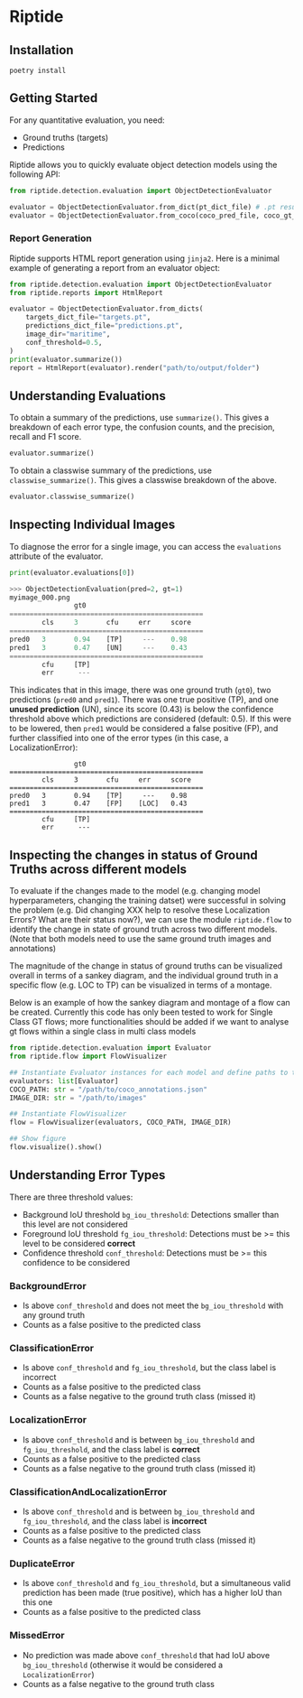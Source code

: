 # Riptide

## Installation
```
poetry install
```

## Getting Started
For any quantitative evaluation, you need:
- Ground truths (targets)
- Predictions

Riptide allows you to quickly evaluate object detection models using the following API:
```python
from riptide.detection.evaluation import ObjectDetectionEvaluator

evaluator = ObjectDetectionEvaluator.from_dict(pt_dict_file) # .pt results
evaluator = ObjectDetectionEvaluator.from_coco(coco_pred_file, coco_gt_file) # coco predictions and targets
```

### Report Generation
Riptide supports HTML report generation using `jinja2`. Here is a minimal example of generating a report from an evaluator object:

```python
from riptide.detection.evaluation import ObjectDetectionEvaluator
from riptide.reports import HtmlReport

evaluator = ObjectDetectionEvaluator.from_dicts(
    targets_dict_file="targets.pt",
    predictions_dict_file="predictions.pt",
    image_dir="maritime",
    conf_threshold=0.5,
)
print(evaluator.summarize())
report = HtmlReport(evaluator).render("path/to/output/folder")
```

## Understanding Evaluations
To obtain a summary of the predictions, use `summarize()`. This gives a breakdown of each error type, the confusion counts, and the precision, recall and F1 score.
```python
evaluator.summarize()
```

To obtain a classwise summary of the predictions, use `classwise_summarize()`. This gives a classwise breakdown of the above.
```python
evaluator.classwise_summarize()
```

## Inspecting Individual Images
To diagnose the error for a single image, you can access the `evaluations` attribute of the evaluator.
```python
print(evaluator.evaluations[0])

>>> ObjectDetectionEvaluation(pred=2, gt=1)
myimage_000.png
                gt0
================================================
        cls     3       cfu     err     score
================================================
pred0   3       0.94    [TP]     ---    0.98
pred1   3       0.47    [UN]     ---    0.43
================================================
        cfu     [TP]
        err      ---
```
This indicates that in this image, there was one ground truth (`gt0`), two predictions (`pred0` and `pred1`). There was one true positive (TP), and one **unused prediction** (UN), since its score (0.43) is below the confidence threshold above which predictions are considered (default: 0.5). If this were to be lowered, then `pred1` would be considered a false positive (FP), and further classified into one of the error types (in this case, a LocalizationError):
```
                gt0
================================================
        cls     3       cfu     err     score
================================================
pred0   3       0.94    [TP]     ---    0.98
pred1   3       0.47    [FP]    [LOC]   0.43
================================================
        cfu     [TP]
        err      ---
```

## Inspecting the changes in status of Ground Truths across different models
To evaluate if the changes made to the model (e.g. changing model hyperparameters, changing the training datset) were successful in solving the problem (e.g. Did changing XXX help to resolve these Localization Errors? What are their status now?), we can use the module `riptide.flow` to identify the change in state of ground truth across two different models. (Note that both models need to use the same ground truth images and annotations)

The magnitude of the change in status of ground truths can be visualized overall in terms of a sankey diagram, and the individual ground truth in a specific flow (e.g. LOC to TP) can be visualized in terms of a montage.

Below is an example of how the sankey diagram and montage of a flow can be created. Currently this code has only been tested to work for Single Class GT flows; more functionalities should be added if we want to analyse gt flows within a single class in multi class models

```python
from riptide.detection.evaluation import Evaluator
from riptide.flow import FlowVisualizer

## Instantiate Evaluator instances for each model and define paths to target coco annotations and image directory
evaluators: list[Evaluator]
COCO_PATH: str = "/path/to/coco_annotations.json"
IMAGE_DIR: str = "/path/to/images"

## Instantiate FlowVisualizer
flow = FlowVisualizer(evaluators, COCO_PATH, IMAGE_DIR)

## Show figure
flow.visualize().show()
```

## Understanding Error Types
There are three threshold values:
- Background IoU threshold `bg_iou_threshold`: Detections smaller than this level are not considered
- Foreground IoU threshold `fg_iou_threshold`: Detections must be >= this level to be considered **correct**
- Confidence threshold `conf_threshold`: Detections must be >= this confidence to be considered

### BackgroundError
- Is above `conf_threshold` and does not meet the `bg_iou_threshold` with any ground truth
- Counts as a false positive to the predicted class

### ClassificationError
- Is above `conf_threshold` and `fg_iou_threshold`, but the class label is incorrect
- Counts as a false positive to the predicted class
- Counts as a false negative to the ground truth class (missed it)

### LocalizationError
- Is above `conf_threshold` and is between `bg_iou_threshold` and `fg_iou_threshold`, and the class label is **correct**
- Counts as a false positive to the predicted class
- Counts as a false negative to the ground truth class (missed it)

### ClassificationAndLocalizationError
- Is above `conf_threshold` and is between `bg_iou_threshold` and `fg_iou_threshold`, and the class label is **incorrect**
- Counts as a false positive to the predicted class
- Counts as a false negative to the ground truth class (missed it)

### DuplicateError
- Is above `conf_threshold` and `fg_iou_threshold`, but a simultaneous valid prediction has been made (true positive), which has a higher IoU than this one
- Counts as a false positive to the predicted class

### MissedError
- No prediction was made above `conf_threshold` that had IoU above `bg_iou_threshold` (otherwise it would be considered a `LocalizationError`)
- Counts as a false negative to the ground truth class
